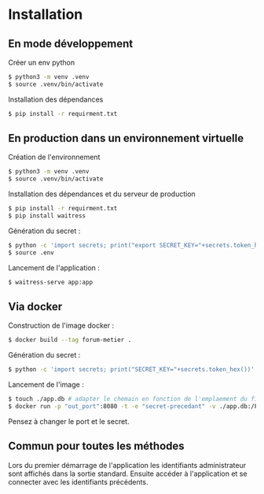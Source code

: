 # Installation

## En mode développement

Créer un env python
```sh
$ python3 -m venv .venv
$ source .venv/bin/activate
```

Installation des dépendances
```sh
$ pip install -r requirment.txt
```

## En production dans un environnement virtuelle

Création de l'environnement
```sh
$ python3 -m venv .venv
$ source .venv/bin/activate
```

Installation des dépendances et du serveur de production
```sh
$ pip install -r requirment.txt
$ pip install waitress
```

Génération du secret :
```sh
$ python -c 'import secrets; print("export SECRET_KEY="+secrets.token_hex())' > .env
$ source .env
```

Lancement de l'application :
```sh
$ waitress-serve app:app
```

## Via docker

Construction de l'image docker :
```sh
$ docker build --tag forum-metier .
```

Génération du secret :
```sh
$ python -c 'import secrets; print("SECRET_KEY="+secrets.token_hex())'
```

Lancement de l'image :
```sh
$ touch ./app.db # adapter le chemain en fonction de l'emplaement du fichier de base de données
$ docker run -p "out_port":8080 -t -e "secret-precedant" -v ./app.db:/ForumMetier/app/app.db forum-metier
```
Pensez à changer le port et le secret.

## Commun pour toutes les méthodes
Lors du premier démarrage de l'application les identifiants administrateur sont affichés dans la sortie standard. Ensuite accéder à l'application et se connecter avec les identifiants précédents.